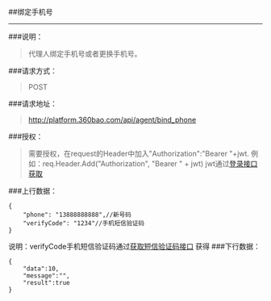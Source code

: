 ##绑定手机号

------------
###说明：
> 代理人绑定手机号或者更换手机号。

###请求方式：
> POST

###请求地址：
> http://platform.360bao.com/api/agent/bind_phone

###授权：
> 需要授权，在request的Header中加入"Authorization":"Bearer "+jwt.
  例如：req.Header.Add("Authorization", "Bearer " + jwt)
  jwt通过[登录接口获取](https://github.com/360bao/Manual/blob/master/%E5%BC%80%E6%94%BE%E5%B9%B3%E5%8F%B0/%E9%94%80%E5%94%AE%E7%AE%A1%E7%90%86api/v4/%E8%B4%A6%E5%8F%B7%E6%8E%A7%E5%88%B6/%E7%99%BB%E5%BD%95.md)
  
###上行数据：
```
{
    "phone": "13888888888",//新号码
    "verifyCode": "1234"//手机短信验证码
}

```
说明：verifyCode手机短信验证码通过[获取短信验证码接口](https://github.com/360bao/Manual/blob/master/%E5%BC%80%E6%94%BE%E5%B9%B3%E5%8F%B0/%E9%AA%8C%E8%AF%81%E7%A0%81%E6%9C%8D%E5%8A%A1/%E8%8E%B7%E5%8F%96%E7%9F%AD%E4%BF%A1%E9%AA%8C%E8%AF%81%E7%A0%81.md) 获得
###下行数据：
```
{
    "data":10,
    "message":"",
    "result":true
}
```

